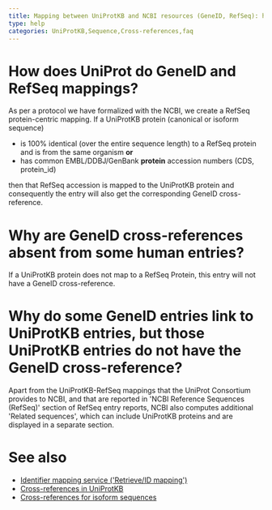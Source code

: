 ```yaml
---
title: Mapping between UniProtKB and NCBI resources (GeneID, RefSeq): how does it work?
type: help
categories: UniProtKB,Sequence,Cross-references,faq
---
```


# How does UniProt do GeneID and RefSeq mappings?

As per a protocol we have formalized with the NCBI, we create a RefSeq protein-centric mapping. If a UniProtKB protein (canonical or isoform sequence)

-   is 100% identical (over the entire sequence length) to a RefSeq protein and is from the same organism **or**
-   has common EMBL/DDBJ/GenBank **protein** accession numbers (CDS, protein\_id)

then that RefSeq accession is mapped to the UniProtKB protein and consequently the entry will also get the corresponding GeneID cross-reference.

# Why are GeneID cross-references absent from some human entries?

If a UniProtKB protein does not map to a RefSeq Protein, this entry will not have a GeneID cross-reference.

# Why do some GeneID entries link to UniProtKB entries, but those UniProtKB entries do not have the GeneID cross-reference?

Apart from the UniProtKB-RefSeq mappings that the UniProt Consortium provides to NCBI, and that are reported in 'NCBI Reference Sequences (RefSeq)' section of RefSeq entry reports, NCBI also computes additional 'Related sequences', which can include UniProtKB proteins and are displayed in a separate section.

# See also

-   [Identifier mapping service ('Retrieve/ID mapping')](https://www.uniprot.org/uploadlists)
-   [Cross-references in UniProtKB](https://www.uniprot.org/help/cross-references%5Fin%5Funiprotkb)
-   [Cross-references for isoform sequences](https://www.uniprot.org/help/isoform%5Fcrossreferences)

